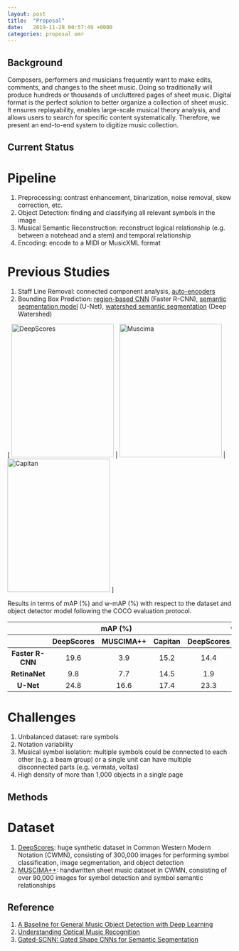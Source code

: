 ```yaml
---
layout: post
title:  "Proposal"
date:   2019-11-28 00:57:49 +0000
categories: proposal omr
---
```


## Background
Composers, performers and musicians frequently want to make edits, comments, and changes to the sheet music. Doing so traditionally will produce hundreds or thousands of uncluttered pages of sheet music. Digital format is the perfect solution to better organize a collection of sheet music. It ensures replayability, enables large-scale musical theory analysis, and allows users to search for specific content systematically. Therefore, we present an end-to-end system to digitize music collection. 

## Current Status
# Pipeline
1. Preprocessing: contrast enhancement, binarization, noise removal, skew correction, etc.
2. Object Detection: finding and classifying all relevant symbols in the image
3. Musical Semantic Reconstruction: reconstruct logical relationship (e.g. between a notehead and a stem) and temporal relationship
4. Encoding: encode to a MIDI or MusicXML format

# Previous Studies
1. Staff Line Removal: connected component analysis, [auto-encoders][auto-encoders]
2. Bounding Box Prediction: [region-based CNN][handwritten] (Faster R-CNN), [semantic segmentation model][unet] (U-Net), [watershed semantic segmentation][watershed] (Deep Watershed)

[
<img src="https://www.mdpi.com/applsci/applsci-08-01488/article_deploy/html/images/applsci-08-01488-g005.png" alt="DeepScores" width='230' height='300'>
|
<img src="https://www.mdpi.com/applsci/applsci-08-01488/article_deploy/html/images/applsci-08-01488-g006.png" alt="Muscima" width='230' height='300'> 
|
<img src="https://www.mdpi.com/applsci/applsci-08-01488/article_deploy/html/images/applsci-08-01488-g007.png" alt="Capitan" width='230' height='300'>
]

Results in terms of mAP (%) and w-mAP (%) with respect to the dataset and object detector model following the COCO evaluation protocol.

<table>
<thead><tr><th align='center' valign='middle' style='border-bottom:solid thin;border-top:solid thin' class='html-align-center'> </th><th colspan='3' align='center' valign='middle' style='border-bottom:solid thin;border-top:solid thin' class='html-align-center'>mAP (%)</th><th colspan='3' align='center' valign='middle' style='border-bottom:solid thin;border-top:solid thin' class='html-align-center'>w-mAP (%)</th></tr><tr><th align='center' valign='middle' style='border-bottom:solid thin' class='html-align-center'> </th><th align='center' valign='middle' style='border-bottom:solid thin' class='html-align-center'>DeepScores</th><th align='center' valign='middle' style='border-bottom:solid thin' class='html-align-center'>MUSCIMA++</th><th align='center' valign='middle' style='border-bottom:solid thin' class='html-align-center'>Capitan</th><th align='center' valign='middle' style='border-bottom:solid thin' class='html-align-center'>DeepScores</th><th align='center' valign='middle' style='border-bottom:solid thin' class='html-align-center'>MUSCIMA++</th><th align='center' valign='middle' style='border-bottom:solid thin' class='html-align-center'>Capitan</th></tr></thead><tbody><tr><td align='center' valign='middle' class='html-align-center'><b>Faster R-CNN</b></td><td align='center' valign='middle' class='html-align-center'>19.6</td><td align='center' valign='middle' class='html-align-center'>3.9</td><td align='center' valign='middle' class='html-align-center'>15.2</td><td align='center' valign='middle' class='html-align-center'>14.4</td><td align='center' valign='middle' class='html-align-center'>7.9</td><td align='center' valign='middle' class='html-align-center'>23.2</td></tr><tr><td align='center' valign='middle' class='html-align-center'><b>RetinaNet</b></td><td align='center' valign='middle' class='html-align-center'>9.8</td><td align='center' valign='middle' class='html-align-center'>7.7</td><td align='center' valign='middle' class='html-align-center'>14.5</td><td align='center' valign='middle' class='html-align-center'>1.9</td><td align='center' valign='middle' class='html-align-center'>4.9</td><td align='center' valign='middle' class='html-align-center'>34.9</td></tr><tr><td align='center' valign='middle' style='border-bottom:solid thin' class='html-align-center'><b>U-Net</b></td><td align='center' valign='middle' style='border-bottom:solid thin' class='html-align-center'>24.8</td><td align='center' valign='middle' style='border-bottom:solid thin' class='html-align-center'>16.6</td><td align='center' valign='middle' style='border-bottom:solid thin' class='html-align-center'>17.4</td><td align='center' valign='middle' style='border-bottom:solid thin' class='html-align-center'>23.3</td><td align='center' valign='middle' style='border-bottom:solid thin' class='html-align-center'>33.6</td><td align='center' valign='middle' style='border-bottom:solid thin' class='html-align-center'>26.0</td></tr></tbody>
</table>

# Challenges
1. Unbalanced dataset: rare symbols
2. Notation variability
3. Musical symbol isolation: multiple symbols could be connected to each other (e.g. a beam group) or a single unit can have multiple disconnected parts (e.g. vermata, voltas)
4. High density of more than 1,000 objects in a single page

## Methods
# Dataset
1. [DeepScores][deepscores]: huge synthetic dataset in Common Western Modern Notation (CWMN), consisting of 300,000 images for performing symbol classification, image segmentation, and object detection
2. [MUSCIMA++][muscima]: handwritten sheet music dataset in CWMN, consisting of over 90,000 images for symbol detection and symbol semantic relationships

## Reference

1. [A Baseline for General Music Object Detection with Deep Learning][omr-baseline]
2. [Understanding Optical Music Recognition][omr-exp]
3. [Gated-SCNN: Gated Shape CNNs for Semantic Segmentation][gated-scnn]

[omr-exp]: https://arxiv.org/pdf/1908.03608.pdf
[deepscores]: https://tuggeluk.github.io/deepscores/
[omr-baseline]: https://www.mdpi.com/2076-3417/8/9/1488
[muscima]: https://ufal.mff.cuni.cz/muscima
[auto-encoders]: https://github.com/ajgallego/staff-lines-removal
[handwritten]: https://ieeexplore.ieee.org/abstract/document/8395189
[unet]: http://ismir2018.ismir.net/doc/pdfs/175_Paper.pdf
[watershed]: https://arxiv.org/abs/1805.10548
[gated-scnn]: https://arxiv.org/pdf/1907.05740.pdf
